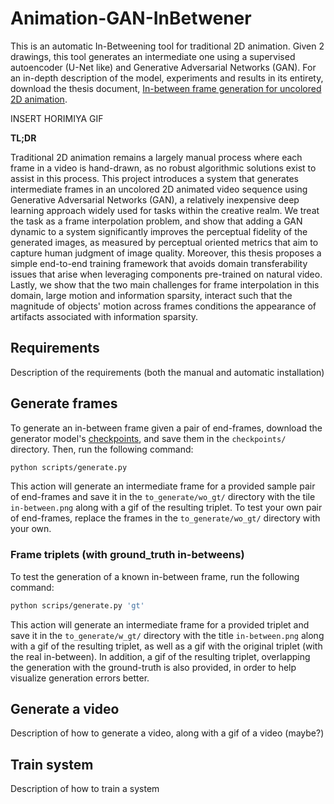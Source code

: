 # Animation-GAN-InBetwener
This is an automatic In-Betweening tool for traditional 2D animation.
Given 2 drawings, this tool generates an intermediate one using a supervised autoencoder (U-Net like) and Generative Adversarial Networks (GAN). For an in-depth description of the model, experiments and results in its entirety, download the thesis document, [In-between frame generation for uncolored 2D animation](https://drive.google.com/file/d/1QYXvTovd8EeVhUQjnB7PIwIJXs7YR-JU/view?usp=sharing).

INSERT HORIMIYA GIF


**TL;DR**

Traditional 2D animation remains a largely manual process where each frame in a video is hand-drawn, as no robust algorithmic solutions exist to assist in this process. This project introduces a system that generates intermediate frames in an uncolored 2D animated video sequence using Generative Adversarial Networks (GAN), a relatively inexpensive deep learning approach widely used for tasks within the creative realm. We treat the task as a frame interpolation problem, and show that adding a GAN dynamic to a system significantly improves the perceptual fidelity of the generated images, as measured by perceptual oriented metrics that aim to capture human judgment of image quality. Moreover, this thesis proposes a simple end-to-end training framework that avoids domain transferability issues that arise when leveraging components pre-trained on natural video. Lastly, we show that the two main challenges for frame interpolation in this domain, large motion and information sparsity, interact such that the magnitude of objects' motion across frames conditions the appearance of artifacts associated with information sparsity.


## Requirements
Description of the requirements (both the manual and automatic installation)

## Generate frames
To generate an in-between frame given a pair of end-frames, download the generator model's [checkpoints](https://drive.google.com/file/d/1HNBLPgWxvDbKNrPAua-SUQVr7d-zQgRl/view?usp=sharing), and save them in the `checkpoints/` directory. Then, run the following command:
```bash
python scripts/generate.py
```
This action will generate an intermediate frame for a provided sample pair of end-frames and save it in the `to_generate/wo_gt/` directory with the tile `in-between.png` along with a gif of the resulting triplet. To test your own pair of end-frames, replace the frames in the `to_generate/wo_gt/` directory with your own. 

### Frame triplets (with ground_truth in-betweens)
To test the generation of a known in-between frame, run the following command:
```bash
python scrips/generate.py 'gt'
```
This action will generate an intermediate frame for a provided triplet and save it in the `to_generate/w_gt/` directory with the title `in-between.png` along with a gif of the resulting triplet, as well as a gif with the original triplet (with the real in-between). In addition, a gif of the resulting triplet, overlapping the generation with the ground-truth is also provided, in order to help visualize generation errors better.


## Generate a video
Description of how to generate a video, along with a gif of a video (maybe?)

## Train system
Description of how to train a system
